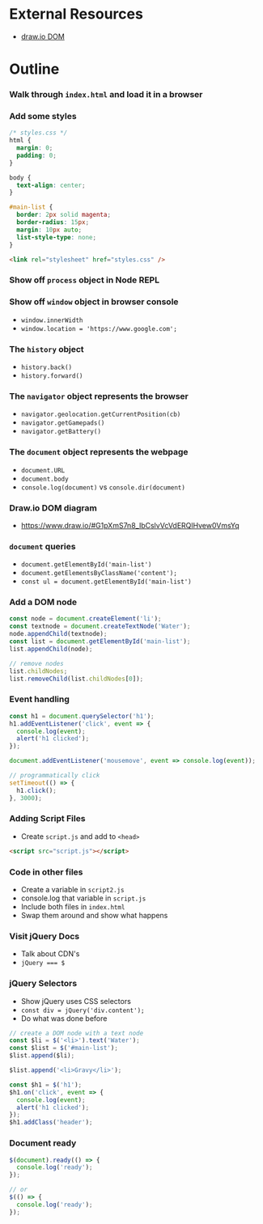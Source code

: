 # External Resources

- [draw.io DOM](https://www.draw.io/#G1pXmS7n8_IbCslvVcVdERQlHvew0VmsYq)

# Outline

### Walk through `index.html` and load it in a browser

### Add some styles

```css
/* styles.css */
html {
  margin: 0;
  padding: 0;
}

body {
  text-align: center;
}

#main-list {
  border: 2px solid magenta;
  border-radius: 15px;
  margin: 10px auto;
  list-style-type: none;
}
```

```html
<link rel="stylesheet" href="styles.css" />
```

### Show off `process` object in Node REPL

### Show off `window` object in browser console

- `window.innerWidth`
- `window.location = 'https://www.google.com';`

### The `history` object

- `history.back()`
- `history.forward()`

### The `navigator` object represents the browser

- `navigator.geolocation.getCurrentPosition(cb)`
- `navigator.getGamepads()`
- `navigator.getBattery()`

### The `document` object represents the webpage

- `document.URL`
- `document.body`
- `console.log(document)` vs `console.dir(document)`

### Draw.io DOM diagram

- https://www.draw.io/#G1pXmS7n8_IbCslvVcVdERQlHvew0VmsYq

### `document` queries

- `document.getElementById('main-list')`
- `document.getElementsByClassName('content');`
- `const ul = document.getElementById('main-list')`

### Add a DOM node

```js
const node = document.createElement('li');
const textnode = document.createTextNode('Water');
node.appendChild(textnode);
const list = document.getElementById('main-list');
list.appendChild(node);

// remove nodes
list.childNodes;
list.removeChild(list.childNodes[0]);
```

### Event handling

```js
const h1 = document.querySelector('h1');
h1.addEventListener('click', event => {
  console.log(event);
  alert('h1 clicked');
});

document.addEventListener('mousemove', event => console.log(event));

// programmatically click
setTimeout(() => {
  h1.click();
}, 3000);
```

### Adding Script Files

- Create `script.js` and add to `<head>`

```html
<script src="script.js"></script>
```

### Code in other files

- Create a variable in `script2.js`
- console.log that variable in `script.js`
- Include both files in `index.html`
- Swap them around and show what happens

### Visit jQuery Docs

- Talk about CDN's
- `jQuery === $`

### jQuery Selectors

- Show jQuery uses CSS selectors
- `const div = jQuery('div.content');`
- Do what was done before

```js
// create a DOM node with a text node
const $li = $('<li>').text('Water');
const $list = $('#main-list');
$list.append($li);

$list.append('<li>Gravy</li>');

const $h1 = $('h1');
$h1.on('click', event => {
  console.log(event);
  alert('h1 clicked');
});
$h1.addClass('header');
```

### Document ready

```js
$(document).ready(() => {
  console.log('ready');
});

// or
$(() => {
  console.log('ready');
});
```
